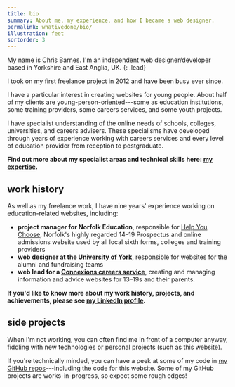 ```yaml
---
title: bio
summary: About me, my experience, and how I became a web designer.
permalink: whativedone/bio/
illustration: feet
sortorder: 3
---
```


My name is Chris Barnes. I'm an independent web designer/developer based in Yorkshire and East Anglia, UK.
{: .lead}

I took on my first freelance project in 2012 and have been busy ever since.

I have a particular interest in creating websites for young people. About half of my clients are young-person-oriented---some as education institutions, some training providers, some careers services, and some youth projects.

I have specialist understanding of the online needs of schools, colleges, universities, and careers advisers. These specialisms have developed through years of experience working with careers services and every level of education provider from reception to postgraduate.

**Find out more about my specialist areas and technical skills here: [my expertise](/whatido/expertise).**

## work history

As well as my freelance work, I have nine years' experience working on education-related websites, including:

- **project manager for Norfolk Education**, responsible for [Help You Choose](http://www.helpyouchoose.org), Norfolk's highly regarded 14–19 Prospectus and online admissions website used by all local sixth forms, colleges and training providers
- **web designer at the [University of York](http://www.yorkspace.net "YorkSpace, the University of York's alumni and giving website")**, responsible for websites for the alumni and fundraising teams
- **web lead for a [Connexions careers service](http://en.wikipedia.org/wiki/Connexions_(agency) "Wikipedia entry on Connexions")**, creating and managing information and advice websites for 13–19s and their parents.

**If you'd like to know more about my work history, projects, and achievements, please see [my LinkedIn profile](http://uk.linkedin.com/in/cjbarnesuk/ "Find me on LinkedIn").**

## side projects

When I'm not working, you can often find me in front of a computer anyway, fiddling with new technologies or personal projects (such as this website).

If you're technically minded, you can have a peek at some of my code in [my GitHub repos](https://github.com/cjbarnes/ "Find me on GitHub")---including the code for this website. Some of my GitHub projects are works-in-progress, so expect some rough edges!

